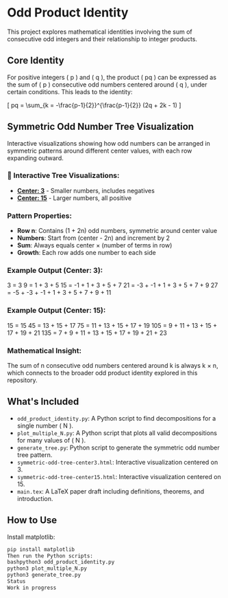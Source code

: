 # Odd Product Identity

This project explores mathematical identities involving the sum of consecutive odd integers and their relationship to integer products.

## Core Identity

For positive integers \( p \) and \( q \), the product \( pq \) can be expressed as the sum of \( p \) consecutive odd numbers centered around \( q \), under certain conditions. This leads to the identity:

\[
pq = \sum_{k = -\frac{p-1}{2}}^{\frac{p-1}{2}} (2q + 2k - 1)
\]

## Symmetric Odd Number Tree Visualization

Interactive visualizations showing how odd numbers can be arranged in symmetric patterns around different center values, with each row expanding outward.

### 🌳 Interactive Tree Visualizations:
- **[Center: 3](https://omaregeh.github.io/odd-product-identity/symmetric-odd-tree-center3.html)** - Smaller numbers, includes negatives
- **[Center: 15](https://omaregeh.github.io/odd-product-identity/symmetric-odd-tree-center15.html)** - Larger numbers, all positive

### Pattern Properties:
- **Row n**: Contains (1 + 2n) odd numbers, symmetric around center value
- **Numbers**: Start from (center - 2n) and increment by 2  
- **Sum**: Always equals center × (number of terms in row)
- **Growth**: Each row adds one number to each side

### Example Output (Center: 3):
3  =  3
9  =  1 + 3 + 5
15  =  -1 + 1 + 3 + 5 + 7
21  =  -3 + -1 + 1 + 3 + 5 + 7 + 9
27  =  -5 + -3 + -1 + 1 + 3 + 5 + 7 + 9 + 11

### Example Output (Center: 15):
15  =  15
45  =  13 + 15 + 17
75  =  11 + 13 + 15 + 17 + 19
105  =  9 + 11 + 13 + 15 + 17 + 19 + 21
135  =  7 + 9 + 11 + 13 + 15 + 17 + 19 + 21 + 23

### Mathematical Insight:
The sum of n consecutive odd numbers centered around k is always k × n, which connects to the broader odd product identity explored in this repository.

## What's Included

- `odd_product_identity.py`: A Python script to find decompositions for a single number \( N \).
- `plot_multiple_N.py`: A Python script that plots all valid decompositions for many values of \( N \).
- `generate_tree.py`: Python script to generate the symmetric odd number tree pattern.
- `symmetric-odd-tree-center3.html`: Interactive visualization centered on 3.
- `symmetric-odd-tree-center15.html`: Interactive visualization centered on 15.
- `main.tex`: A LaTeX paper draft including definitions, theorems, and introduction.

## How to Use

Install matplotlib:
```bash
pip install matplotlib
Then run the Python scripts:
bashpython3 odd_product_identity.py
python3 plot_multiple_N.py
python3 generate_tree.py
Status
Work in progress 
